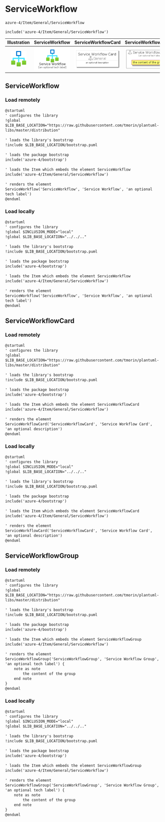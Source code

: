 # ServiceWorkflow


```text
azure-4/Item/General/ServiceWorkflow
```

```text
include('azure-4/Item/General/ServiceWorkflow')
```



| Illustration | ServiceWorkflow | ServiceWorkflowCard | ServiceWorkflowGroup |
| :---: | :---: | :---: | :---: |
| ![illustration for Illustration](../../../azure-4/Item/General/ServiceWorkflow.png) | ![illustration for ServiceWorkflow](../../../azure-4/Item/General/ServiceWorkflow.Local.png) | ![illustration for ServiceWorkflowCard](../../../azure-4/Item/General/ServiceWorkflowCard.Local.png) | ![illustration for ServiceWorkflowGroup](../../../azure-4/Item/General/ServiceWorkflowGroup.Local.png) |




## ServiceWorkflow

### Load remotely
```plantuml
@startuml
' configures the library
!global $LIB_BASE_LOCATION="https://raw.githubusercontent.com/tmorin/plantuml-libs/master/distribution"

' loads the library's bootstrap
!include $LIB_BASE_LOCATION/bootstrap.puml

' loads the package bootstrap
include('azure-4/bootstrap')

' loads the Item which embeds the element ServiceWorkflow
include('azure-4/Item/General/ServiceWorkflow')

' renders the element
ServiceWorkflow('ServiceWorkflow', 'Service Workflow', 'an optional tech label')
@enduml
```

### Load locally
```plantuml
@startuml
' configures the library
!global $INCLUSION_MODE="local"
!global $LIB_BASE_LOCATION="../../.."

' loads the library's bootstrap
!include $LIB_BASE_LOCATION/bootstrap.puml

' loads the package bootstrap
include('azure-4/bootstrap')

' loads the Item which embeds the element ServiceWorkflow
include('azure-4/Item/General/ServiceWorkflow')

' renders the element
ServiceWorkflow('ServiceWorkflow', 'Service Workflow', 'an optional tech label')
@enduml
```

## ServiceWorkflowCard

### Load remotely
```plantuml
@startuml
' configures the library
!global $LIB_BASE_LOCATION="https://raw.githubusercontent.com/tmorin/plantuml-libs/master/distribution"

' loads the library's bootstrap
!include $LIB_BASE_LOCATION/bootstrap.puml

' loads the package bootstrap
include('azure-4/bootstrap')

' loads the Item which embeds the element ServiceWorkflowCard
include('azure-4/Item/General/ServiceWorkflow')

' renders the element
ServiceWorkflowCard('ServiceWorkflowCard', 'Service Workflow Card', 'an optional description')
@enduml
```

### Load locally
```plantuml
@startuml
' configures the library
!global $INCLUSION_MODE="local"
!global $LIB_BASE_LOCATION="../../.."

' loads the library's bootstrap
!include $LIB_BASE_LOCATION/bootstrap.puml

' loads the package bootstrap
include('azure-4/bootstrap')

' loads the Item which embeds the element ServiceWorkflowCard
include('azure-4/Item/General/ServiceWorkflow')

' renders the element
ServiceWorkflowCard('ServiceWorkflowCard', 'Service Workflow Card', 'an optional description')
@enduml
```

## ServiceWorkflowGroup

### Load remotely
```plantuml
@startuml
' configures the library
!global $LIB_BASE_LOCATION="https://raw.githubusercontent.com/tmorin/plantuml-libs/master/distribution"

' loads the library's bootstrap
!include $LIB_BASE_LOCATION/bootstrap.puml

' loads the package bootstrap
include('azure-4/bootstrap')

' loads the Item which embeds the element ServiceWorkflowGroup
include('azure-4/Item/General/ServiceWorkflow')

' renders the element
ServiceWorkflowGroup('ServiceWorkflowGroup', 'Service Workflow Group', 'an optional tech label') {
    note as note
        the content of the group
    end note
}
@enduml
```

### Load locally
```plantuml
@startuml
' configures the library
!global $INCLUSION_MODE="local"
!global $LIB_BASE_LOCATION="../../.."

' loads the library's bootstrap
!include $LIB_BASE_LOCATION/bootstrap.puml

' loads the package bootstrap
include('azure-4/bootstrap')

' loads the Item which embeds the element ServiceWorkflowGroup
include('azure-4/Item/General/ServiceWorkflow')

' renders the element
ServiceWorkflowGroup('ServiceWorkflowGroup', 'Service Workflow Group', 'an optional tech label') {
    note as note
        the content of the group
    end note
}
@enduml
```

